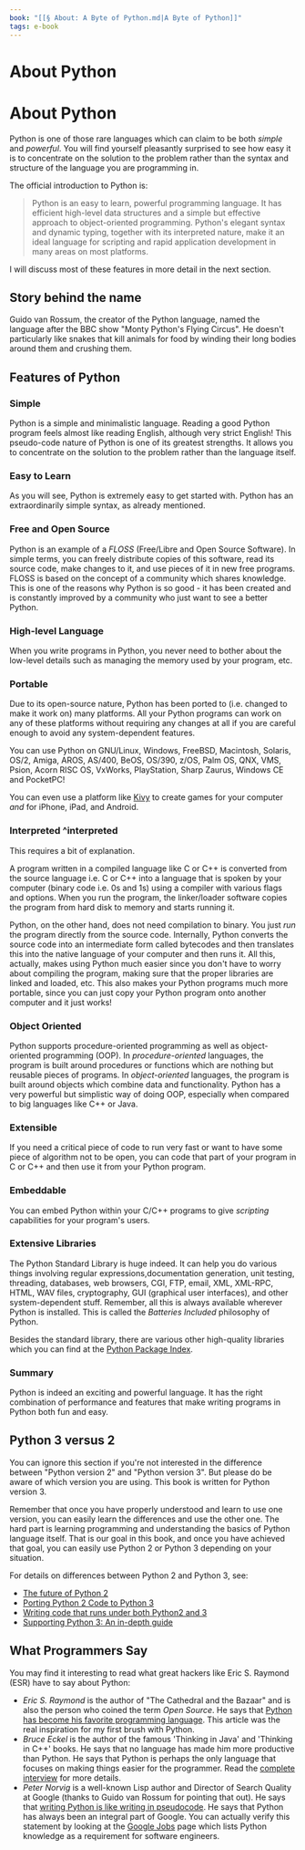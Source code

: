 ```yaml
---
book: "[[§ About꞉ A Byte of Python.md|A Byte of Python]]"
tags: e-book
---
```


# About Python

# About Python

Python is one of those rare languages which can claim to be both _simple_ and _powerful_. You will find yourself pleasantly surprised to see how easy it is to concentrate on the solution to the problem rather than the syntax and structure of the language you are programming in.

The official introduction to Python is:

> Python is an easy to learn, powerful programming language. It has efficient high-level data structures and a simple but effective approach to object-oriented programming. Python's elegant syntax and dynamic typing, together with its interpreted nature, make it an ideal language for scripting and rapid application development in many areas on most platforms.

I will discuss most of these features in more detail in the next section.

## Story behind the name

Guido van Rossum, the creator of the Python language, named the language after the BBC show "Monty Python's Flying Circus". He doesn't particularly like snakes that kill animals for food by winding their long bodies around them and crushing them.

## Features of Python

### Simple

Python is a simple and minimalistic language. Reading a good Python program feels almost like reading English, although very strict English! This pseudo-code nature of Python is one of its greatest strengths. It allows you to concentrate on the solution to the problem rather than the language itself.

### Easy to Learn

As you will see, Python is extremely easy to get started with. Python has an extraordinarily simple syntax, as already mentioned.

### Free and Open Source

Python is an example of a _FLOSS_ (Free/Libre and Open Source Software). In simple terms, you can freely distribute copies of this software, read its source code, make changes to it, and use pieces of it in new free programs. FLOSS is based on the concept of a community which shares knowledge. This is one of the reasons why Python is so good - it has been created and is constantly improved by a community who just want to see a better Python.

### High-level Language

When you write programs in Python, you never need to bother about the low-level details such as managing the memory used by your program, etc.

### Portable

Due to its open-source nature, Python has been ported to (i.e. changed to make it work on) many platforms. All your Python programs can work on any of these platforms without requiring any changes at all if you are careful enough to avoid any system-dependent features.

You can use Python on GNU/Linux, Windows, FreeBSD, Macintosh, Solaris, OS/2, Amiga, AROS, AS/400, BeOS, OS/390, z/OS, Palm OS, QNX, VMS, Psion, Acorn RISC OS, VxWorks, PlayStation, Sharp Zaurus, Windows CE and PocketPC!

You can even use a platform like [Kivy](http://kivy.org) to create games for your computer _and_ for iPhone, iPad, and Android.

### Interpreted ^interpreted

This requires a bit of explanation.

A program written in a compiled language like C or C++ is converted from the source language i.e. C or C++ into a language that is spoken by your computer (binary code i.e. 0s and 1s) using a compiler with various flags and options. When you run the program, the linker/loader software copies the program from hard disk to memory and starts running it.

Python, on the other hand, does not need compilation to binary. You just _run_ the program directly from the source code. Internally, Python converts the source code into an intermediate form called bytecodes and then translates this into the native language of your computer and then runs it. All this, actually, makes using Python much easier since you don't have to worry about compiling the program, making sure that the proper libraries are linked and loaded, etc. This also makes your Python programs much more portable, since you can just copy your Python program onto another computer and it just works!

### Object Oriented

Python supports procedure-oriented programming as well as object-oriented programming (OOP). In _procedure-oriented_ languages, the program is built around procedures or functions which are nothing but reusable pieces of programs. In _object-oriented_ languages, the program is built around objects which combine data and functionality. Python has a very powerful but simplistic way of doing OOP, especially when compared to big languages like C++ or Java.

### Extensible

If you need a critical piece of code to run very fast or want to have some piece of algorithm not to be open, you can code that part of your program in C or C++ and then use it from your Python program.

### Embeddable

You can embed Python within your C/C++ programs to give _scripting_ capabilities for your program's users.

### Extensive Libraries

The Python Standard Library is huge indeed. It can help you do various things involving regular expressions,documentation generation, unit testing, threading, databases, web browsers, CGI, FTP, email, XML, XML-RPC, HTML, WAV files, cryptography, GUI (graphical user interfaces), and other system-dependent stuff. Remember, all this is always available wherever Python is installed. This is called the _Batteries Included_ philosophy of Python.

Besides the standard library, there are various other high-quality libraries which you can find at the [Python Package Index](http://pypi.python.org/pypi).

### Summary

Python is indeed an exciting and powerful language. It has the right combination of performance and features that make writing programs in Python both fun and easy.

## Python 3 versus 2

You can ignore this section if you're not interested in the difference between "Python version 2" and "Python version 3". But please do be aware of which version you are using. This book is written for Python version 3.

Remember that once you have properly understood and learn to use one version, you can easily learn the differences and use the other one. The hard part is learning programming and understanding the basics of Python language itself. That is our goal in this book, and once you have achieved that goal, you can easily use Python 2 or Python 3 depending on your situation.

For details on differences between Python 2 and Python 3, see:

- [The future of Python 2](http://lwn.net/Articles/547191/)
- [Porting Python 2 Code to Python 3](https://docs.python.org/3/howto/pyporting.html)
- [Writing code that runs under both Python2 and 3](https://wiki.python.org/moin/PortingToPy3k/BilingualQuickRef)
- [Supporting Python 3: An in-depth guide](http://python3porting.com)

## What Programmers Say

You may find it interesting to read what great hackers like Eric S. Raymond (ESR) have to say about Python:

- _Eric S. Raymond_ is the author of "The Cathedral and the Bazaar" and is also the person who coined the term _Open Source_. He says that [Python has become his favorite programming language](http://www.python.org/about/success/esr/). This article was the real inspiration for my first brush with Python.
- _Bruce Eckel_ is the author of the famous 'Thinking in Java' and 'Thinking in C++' books. He says that no language has made him more productive than Python. He says that Python is perhaps the only language that focuses on making things easier for the programmer. Read the [complete interview](http://www.artima.com/intv/aboutme.html) for more details.
- _Peter Norvig_ is a well-known Lisp author and Director of Search Quality at Google (thanks to Guido van Rossum for pointing that out). He says that [writing Python is like writing in pseudocode](https://news.ycombinator.com/item?id=1803815). He says that Python has always been an integral part of Google. You can actually verify this statement by looking at the [Google Jobs](http://www.google.com/jobs/index.html) page which lists Python knowledge as a requirement for software engineers.
